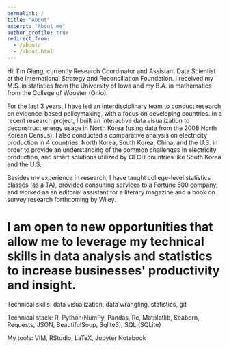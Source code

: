 ```yaml
---
permalink: /
title: "About"
excerpt: "About me"
author_profile: true
redirect_from: 
  - /about/
  - /about.html
---
```

Hi! I'm Giang, currently Research Coordinator and Assistant Data Scientist at the International Strategy and Reconciliation Foundation.
I received my M.S. in statistics from the University of Iowa and my B.A. in mathematics from the College of Wooster (Ohio).

For the last 3 years, I have led an interdisciplinary team to conduct research on evidence-based policymaking, with a focus on developing countries. 
In a recent research project, I built an interactive data visualization to deconstruct energy usage in North Korea (using data from the 2008 North Korean Census). 
I also conducted a comparative analysis on electricity production in 4 countries: North Korea, South Korea, China, and the U.S. in order to provide an understanding
 of the common challenges in electricity production, and smart solutions utilized by OECD countries like South Korea and the U.S.

Besides my experience in research, I have taught college-level statistics classes (as a TA), provided consulting services to a Fortune 500 company,
 and worked as an editorial assistant for a literary magazine and a book on survey research forthcoming by Wiley.

# I am open to new opportunities that allow me to leverage my technical skills in data analysis and statistics to increase businesses' productivity and insight.

Technical skills: data visualization, data wrangling, statistics, git

Technical stack: R, Python(NumPy, Pandas, Re, Matplotlib, Seaborn, Requests, JSON, BeautifulSoup, Sqlite3), SQL (SQLite)

My tools: VIM, RStudio, LaTeX, Jupyter Notebook
